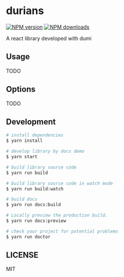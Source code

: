 # durians

[![NPM version](https://img.shields.io/npm/v/durians.svg?style=flat)](https://npmjs.org/package/durians)
[![NPM downloads](http://img.shields.io/npm/dm/durians.svg?style=flat)](https://npmjs.org/package/durians)

A react library developed with dumi

## Usage

TODO

## Options

TODO

## Development

```bash
# install dependencies
$ yarn install

# develop library by docs demo
$ yarn start

# build library source code
$ yarn run build

# build library source code in watch mode
$ yarn run build:watch

# build docs
$ yarn run docs:build

# Locally preview the production build.
$ yarn run docs:preview

# check your project for potential problems
$ yarn run doctor
```

## LICENSE

MIT
